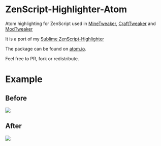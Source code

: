 # ZenScript-Highlighter-Atom
Atom highlighting for ZenScript used in [MineTweaker](https://github.com/stanhebben/MineTweaker3), [CraftTweaker](https://github.com/jaredlll08/CraftTweaker) and [ModTweaker](https://github.com/jaredlll08/ModTweaker)

It is a port of my [Sublime ZenScript-Highlighter](https://github.com/way2muchnoise/ZenScript-Highlighter)

The package can be found on [atom.io](https://atom.io/packages/ZenScript).

Feel free to PR, fork or redistribute.

# Example
## Before
![](http://puu.sh/tb6X9/9a980a898d.png)

## After
![](http://puu.sh/tb6UX/5b046e87a5.png)
